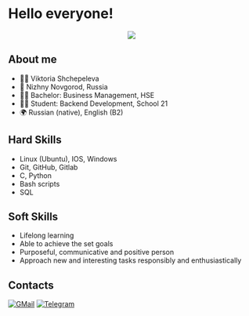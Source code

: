 # Hello everyone!
<div id="header" align="center">
  <img src="https://gist.github.com/brudnak/aba00c9a1c92d226f68e8ad8ba1e0a40/raw/e1e4a92f6072d15014f19aa8903d24a1ac0c41a4/nyan-cat.gif"/>
</div>

## About me

- :raising_hand_woman: Viktoria Shchepeleva  
- :round_pushpin: Nizhny Novgorod, Russia  
- :woman_student: Bachelor: Business Management, HSE  
- :woman_technologist: Student: Backend Development, School 21  
- :earth_africa: Russian (native), English (B2)  

## Hard Skills

- Linux (Ubuntu), IOS, Windows
- Git, GitHub, Gitlab  
- C, Python
- Bash scripts
- SQL

## Soft Skills

- Lifelong learning  
- Able to achieve the set goals  
- Purposeful, communicative and positive person  
- Approach new and interesting tasks responsibly and enthusiastically  

## Contacts

 [![GMail](https://img.shields.io/badge/Gmail-D14836?style=for-the-badge&logo=gmail&logoColor=white)](mailto:sshinoxy@gmail.com)
 [![Telegram](https://img.shields.io/badge/Telegram-2CA5E0?style=for-the-badge&logo=telegram&logoColor=white)](https://t.me/shinoxy)
